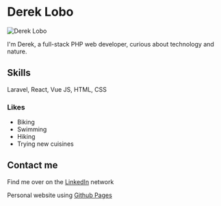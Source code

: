 # Derek Lobo

![Derek Lobo](https://www.gravatar.com/avatar/37f58fba42763a391a0eb1a2897e6712?s=150)

I'm Derek, a full-stack PHP web developer, curious about technology and nature.

<!-- ## GitHub stats
[![Derek's GitHub stats](https://streak-stats.demolab.com?user=dereklobo)](https://git.io/streak-stats) -->

## Skills
Laravel, React, Vue JS, HTML, CSS

### Likes
* Biking
* Swimming
* Hiking
* Trying new cuisines

## Contact me
Find me over on the [LinkedIn](https://www.linkedin.com/in/idereklobo/) network

Personal website using [Github Pages](https://dereklobo.github.io/about.html)
